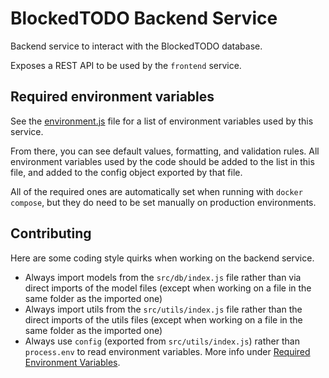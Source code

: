 # BlockedTODO Backend Service

Backend service to interact with the BlockedTODO database.

Exposes a REST API to be used by the `frontend` service.

## Required environment variables

See the [environment.js](./src/utils/environment.js) file for a list of environment variables used by this service.

From there, you can see default values, formatting, and validation rules.
All environment variables used by the code should be added to the list in this file, and added to the config object exported by that file.

All of the required ones are automatically set when running with `docker compose`, but they do need to be set manually on production environments.

## Contributing

Here are some coding style quirks when working on the backend service.

- Always import models from the `src/db/index.js` file rather than via direct imports of the model files (except when working on a file in the same folder as the imported one)
- Always import utils from the `src/utils/index.js` file rather than the direct imports of the utils files (except when working on a file in the same folder as the imported one)
- Always use `config` (exported from `src/utils/index.js`) rather than `process.env` to read environment variables. More info under [Required Environment Variables](#required-environment-variables).

